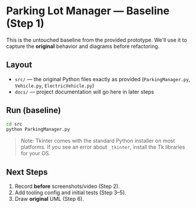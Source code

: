 # Parking Lot Manager — Baseline (Step 1)

This is the untouched baseline from the provided prototype. We'll use it to capture the **original** behavior and diagrams before refactoring.

## Layout
- `src/` — the original Python files exactly as provided (`ParkingManager.py`, `Vehicle.py`, `ElectricVehicle.py`)
- `docs/` — project documentation will go here in later steps

## Run (baseline)
```bash
cd src
python ParkingManager.py
```
> Note: Tkinter comes with the standard Python installer on most platforms. If you see an error about `_tkinter`, install the Tk libraries for your OS.

## Next Steps
1. Record **before** screenshots/video (Step 2).
2. Add tooling config and initial tests (Step 3–5).
3. Draw **original** UML (Step 6).
